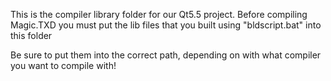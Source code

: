This is the compiler library folder for our Qt5.5 project.
Before compiling Magic.TXD you must put the lib files that you built using "bldscript.bat" into this folder

Be sure to put them into the correct path, depending on with what compiler you want to compile with!